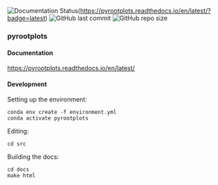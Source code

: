 ![Documentation Status](https://readthedocs.org/projects/pyrootplots/badge/?version=latest)(https://pyrootplots.readthedocs.io/en/latest/?badge=latest) ![GitHub last commit](https://img.shields.io/github/last-commit/bastienvoirin/pyrootplots) ![GitHub repo size](https://img.shields.io/github/repo-size/bastienvoirin/pyrootplots)

### pyrootplots

#### Documentation

https://pyrootplots.readthedocs.io/en/latest/

#### Development

Setting up the environment:

```shell
conda env create -f environment.yml
conda activate pyrootplots
```

Editing:

```shell
cd src
```

Building the docs:

```shell
cd docs
make html
```
